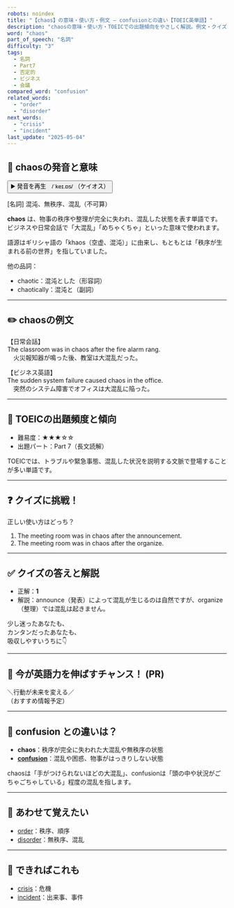```yaml
---
robots: noindex
title: "【chaos】の意味・使い方・例文 ― confusionとの違い【TOEIC英単語】"
description: "chaosの意味・使い方・TOEICでの出題傾向をやさしく解説。例文・クイズ付きでconfusionとの違いもわかりやすく学べます。"
word: "chaos"
part_of_speech: "名詞"
difficulty: "3"
tags:
  - 名詞
  - Part7
  - 否定的
  - ビジネス
  - 会議
compared_word: "confusion"
related_words:
  - "order"
  - "disorder"
next_words:
  - "crisis"
  - "incident"
last_update: "2025-05-04"
---
```


## 🔰 chaosの発音と意味

<button class="play-audio" onclick="playTTS('chaos')">
  <span class="play-audio-main">
    ▶️ 発音を再生　/ˈkeɪ.ɒs/
  </span>
  <span class="play-audio-sub">
    （ケイオス）
  </span>
</button>

[名詞] 混沌、無秩序、混乱（不可算）

**chaos** は、物事の秩序や整理が完全に失われ、混乱した状態を表す単語です。  
ビジネスや日常会話で「大混乱」「めちゃくちゃ」といった意味で使われます。

語源はギリシャ語の「khaos（空虚、混沌）」に由来し、もともとは「秩序が生まれる前の世界」を指していました。

他の品詞：  
- chaotic：混沌とした（形容詞）
- chaotically：混沌と（副詞）

---

## ✏️ chaosの例文

【日常会話】  
The classroom was in chaos after the fire alarm rang.  
　火災報知器が鳴った後、教室は大混乱だった。

【ビジネス英語】  
The sudden system failure caused chaos in the office.  
　突然のシステム障害でオフィスは大混乱に陥った。

---

## 🎯 TOEICの出題頻度と傾向

- 難易度：★★★☆☆
- 出題パート：Part 7（長文読解）

TOEICでは、トラブルや緊急事態、混乱した状況を説明する文脈で登場することが多い単語です。

---

## ❓ クイズに挑戦！

正しい使い方はどっち？

1. The meeting room was in chaos after the announcement.  
2. The meeting room was in chaos after the organize.

---

## ✅ クイズの答えと解説

- 正解：**1**
- 解説：announce（発表）によって混乱が生じるのは自然ですが、organize（整理）では混乱は起きません。

少し迷ったあなたも、  
カンタンだったあなたも、  
吸収しやすいうちに👇️

---

## 🚀 今が英語力を伸ばすチャンス！ (PR)

<div class="info-center">
＼行動が未来を変える／<br>  
（おすすめ情報予定）
</div>

---

## 🤔  confusion との違いは？

- **chaos**：秩序が完全に失われた大混乱や無秩序の状態
- **[confusion](/confusion)**：混乱や困惑、物事がはっきりしない状態

chaosは「手がつけられないほどの大混乱」、confusionは「頭の中や状況がごちゃごちゃしている」程度の混乱を指します。

---

## 🧩 あわせて覚えたい

- [order](/order)：秩序、順序
- [disorder](/disorder)：無秩序、混乱

---

## 📖 できればこれも

- [crisis](/crisis)：危機
- [incident](/incident)：出来事、事件

<!-- cvid: aid41_bid14 -->
